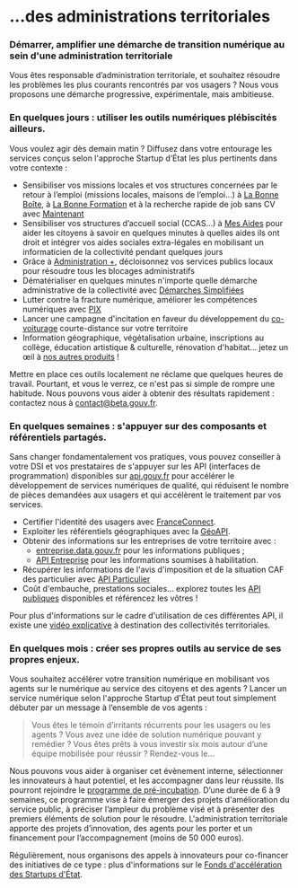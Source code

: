 # ...des administrations territoriales

### Démarrer, amplifier une démarche de transition numérique au sein d'une administration territoriale

Vous êtes responsable d’administration territoriale, et souhaitez résoudre les problèmes les plus courants rencontrés par vos usagers ? Nous vous proposons une démarche progressive, expérimentale, mais ambitieuse.

###  En quelques jours : utiliser les outils numériques plébiscités ailleurs.

Vous voulez agir dès demain matin ? Diffusez dans votre entourage les services conçus selon l'approche Startup d’État les plus pertinents dans votre contexte :

* Sensibiliser vos missions locales et vos structures concernées par le retour à l’emploi \(missions locales, maisons de l’emploi…\) à [La Bonne Boîte](http://labonneboite.pole-emploi.fr/), à [La Bonne Formation](http://labonneformation.pole-emploi.fr/) et à la recherche rapide de job sans CV avec [Maintenant](https://maintenant.pole-emploi.fr/)
* Sensibiliser vos structures d’accueil social \(CCAS…\) à [Mes Aides](https://mes-aides.gouv.fr/) pour aider les citoyens à savoir en quelques minutes à quelles aides ils ont droit et intégrer vos aides sociales extra-légales en mobilisant un informaticien de la collectivité pendant quelques jours
* Grâce à [Administration +](https://beta.gouv.fr/startups/aplus.html), décloisonnez vos services publics locaux pour résoudre tous les blocages administratifs
* Dématérialiser en quelques minutes n'importe quelle démarche administrative de la collectivité avec [Démarches Simplifiées](https://www.demarches-simplifiees.fr/)
* Lutter contre la fracture numérique, améliorer les compétences numériques avec [PIX](https://pix.fr)
* Lancer une campagne d'incitation en faveur du développement du [co-voiturage](http://covoiturage.beta.gouv.fr/) courte-distance sur votre territoire
* Information géographique, végétalisation urbaine, inscriptions au collège, éducation artistique & culturelle, rénovation d'habitat… jetez un œil à [nos autres produits](https://beta.gouv.fr/startups/) !

Mettre en place ces outils localement ne réclame que quelques heures de travail. Pourtant, et vous le verrez, ce n'est pas si simple de rompre une habitude. Nous pouvons vous aider à obtenir des résultats rapidement : contactez nous à [contact@beta.gouv.fr](mailto:contact@beta.gouv.fr).

###  En quelques semaines : s'appuyer sur des composants et référentiels partagés.

Sans changer fondamentalement vos pratiques, vous pouvez conseiller à votre DSI et vos prestataires de s'appuyer sur les API \(interfaces de programmation\) disponibles sur [api.gouv.fr](https://api.gouv.fr) pour accélérer le développement de services numériques de qualité, qui réduisent le nombre de pièces demandées aux usagers et qui accélèrent le traitement par vos services.

* Certifier l'identité des usagers avec [FranceConnect](https://api.gouv.fr/api/franceconnect).
* Exploiter les référentiels géographiques avec la [GéoAPI](https://api.gouv.fr/api/geoapi).
* Obtenir des informations sur les entreprises de votre territoire avec :
  *  [entreprise.data.gouv.fr](https://entreprise.data.gouv.fr/) pour les informations publiques ;
  *  [API Entreprise](https://entreprise.api.gouv.fr/) pour les informations soumises à habilitation.
* Récupérer les informations de l'avis d'imposition et de la situation CAF des particulier avec [API Particulier](https://particulier.api.gouv.fr/)
* Coût d'embauche, prestations sociales… explorez toutes les [API publiques](https://api.gouv.fr/) disponibles et référencez les vôtres !

Pour plus d'informations sur le cadre d'utilisation de ces différentes API, il existe une [vidéo explicative](https://www.dailymotion.com/video/x749pyg) à destination des collectivités territoriales.

###  En quelques mois : créer ses propres outils au service de ses propres enjeux.

Vous souhaitez accélérer votre transition numérique en mobilisant vos agents sur le numérique au service des citoyens et des agents ? Lancer un service numérique selon l'approche Startup d'État peut tout simplement débuter par un message à l’ensemble de vos agents :

> Vous êtes le témoin d’irritants récurrents pour les usagers ou les agents ? Vous avez une idée de solution numérique pouvant y remédier ? Vous êtes prêts à vous investir six mois autour d’une équipe mobilisée pour réussir ? Rendez-vous le…

Nous pouvons vous aider à organiser cet évènement interne, sélectionner les innovateurs à haut potentiel, et les accompagner dans leur réussite. Ils pourront rejoindre le [programme de pré-incubation](https://beta.gouv.fr/approche/investigation). D’une durée de 6 à 9 semaines, ce programme vise à faire émerger des projets d'amélioration du service public, à préciser l’ampleur du problème visé et à présenter des premiers éléments de solution pour le résoudre. L'administration territoriale apporte des projets d’innovation, des agents pour les porter et un financement pour l’accompagnement \(moins de 50 000 euros\).

Régulièrement, nous organisons des appels à innovateurs pour co-financer des initiatives de ce type : plus d'informations sur le [Fonds d'accélération des Startups d'État](https://blog.beta.gouv.fr/dinsic/2019/04/19/fonds-dacceleration-des-startups-detat-faq/).


